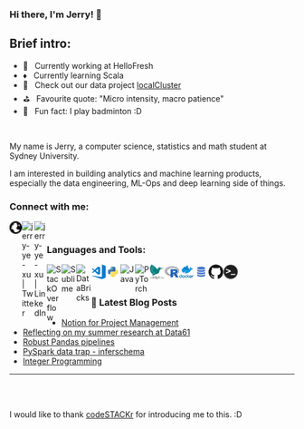 ### Hi there, I'm Jerry! 👋

## Brief intro:
- 🍈 &nbsp; Currently working at HelloFresh
- ♦️ &nbsp; Currently learning Scala
- 🐝 &nbsp; Check out our data project [localCluster]
- ⛳ &nbsp; Favourite quote: "Micro intensity, macro patience"
- 🏸 &nbsp; Fun fact: I play badminton :D

<br/>

My name is Jerry, a computer science, statistics and math student at Sydney University.

I am interested in building analytics and machine learning products, especially the data engineering, ML-Ops and deep learning side of things.

### Connect with me:

[<img align="left" alt="jerry-ye-xu.github.io" width="22px" src="https://raw.githubusercontent.com/iconic/open-iconic/master/svg/globe.svg" />][website]
[<img align="left" alt="jerry-ye-xu | Twitter" width="22px" src="https://cdn.jsdelivr.net/npm/simple-icons@v3/icons/twitter.svg" />][twitter]
[<img align="left" alt="jerry-ye-xu | LinkedIn" width="22px" src="https://cdn.jsdelivr.net/npm/simple-icons@v3/icons/linkedin.svg" />][linkedin]

<br/>

### Languages and Tools:

<img align="left" alt="StackOverflow" width="26px" src="https://upload.wikimedia.org/wikipedia/commons/thumb/e/ef/Stack_Overflow_icon.svg/768px-Stack_Overflow_icon.svg.png"/>
<img align="left" alt="Sublime" width="26px" src="https://img.icons8.com/color/48/000000/sublime-text.png"/>
<img align="left" alt="DataBricks" width="26px" src="https://avatars0.githubusercontent.com/u/4998052"/>
<img align="left" alt="vsCode" width="26px" src="https://raw.githubusercontent.com/github/explore/80688e429a7d4ef2fca1e82350fe8e3517d3494d/topics/visual-studio-code/visual-studio-code.png"/>
<img align="left" alt="Python" width="26px" src="https://raw.githubusercontent.com/github/explore/80688e429a7d4ef2fca1e82350fe8e3517d3494d/topics/python/python.png" />
<img align="left" alt="Java" width="26px" src="https://img.icons8.com/color/48/000000/java-coffee-cup-logo.png" />
<img align="left" alt="PyTorch" width="26px" src="https://pytorch.org/assets/images/pytorch-logo.png"/>
<img align="left" alt="Latex" width="26px" src="https://raw.githubusercontent.com/github/explore/80688e429a7d4ef2fca1e82350fe8e3517d3494d/topics/latex/latex.png" />
<img align="left" alt="R" width="26px" src="https://raw.githubusercontent.com/github/explore/80688e429a7d4ef2fca1e82350fe8e3517d3494d/topics/r/r.png"/>
<img align="left" alt="Docker" width="26px" src="https://raw.githubusercontent.com/github/explore/80688e429a7d4ef2fca1e82350fe8e3517d3494d/topics/docker/docker.png" />
<img align="left" alt="SQL" width="26px" src="https://raw.githubusercontent.com/github/explore/80688e429a7d4ef2fca1e82350fe8e3517d3494d/topics/sql/sql.png"/>
<img align="left" alt="GitHub" width="26px" src="https://raw.githubusercontent.com/github/explore/78df643247d429f6cc873026c0622819ad797942/topics/github/github.png"/>
<img align="left" alt="terminal" width="26px" src="https://raw.githubusercontent.com/github/explore/80688e429a7d4ef2fca1e82350fe8e3517d3494d/topics/terminal/terminal.png" />

<br/>
<br/>

### 📕 Latest Blog Posts
<!-- BLOG-POST-LIST:START -->
- [Notion for Project Management](http://jerry-ye-xu.github.io//notion/localcluster/project%20manangement/miscellaneous/2020/08/09/notion-for-project-management/)
- [Reflecting on my summer research at Data61](http://jerry-ye-xu.github.io//deep%20learning/pytorch/research/data61/nlp/practical/2020/07/30/reflection-summer-research/)
- [Robust Pandas pipelines](http://jerry-ye-xu.github.io//python/data%20wrangling/pipelines/reproducible/practical/2020/07/13/robust-pandas-pipelines/)
- [PySpark data trap - inferschema](http://jerry-ye-xu.github.io//python/pyspark/data%20wrangling/practical/2020/06/27/pyspark-inferschema-trap/)
- [Integer Programming](http://jerry-ye-xu.github.io//integer%20programming/matriod%20property/optimisation/theory/2019/11/12/integer-programming/)
<!-- BLOG-POST-LIST:END -->

---

<br/>
<br/>

I would like to thank [codeSTACKr](https://www.youtube.com/watch?v=ECuqb5Tv9qI) for introducing me to this. :D 

[website]: https://jerry-ye-xu.github.io
[twitter]: https://twitter.com/jerryyexu1
[linkedin]: https://linkedin.com/in/jerry-ye-xu/
[localCluster]: https://www.notion.so/jerryyexu/d6080eae902d485c9629a4619378c714?v=540edf693a8746968a74360520ea5f80

